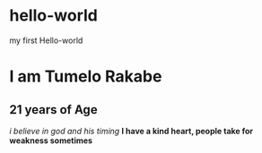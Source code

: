 # hello-world
my first Hello-world
<h1>I am Tumelo Rakabe</h1>
<h2>21 years of Age</h2>
<i>i believe in god and his timing</i>
<b>I have a kind heart, people take for weakness sometimes</b>
